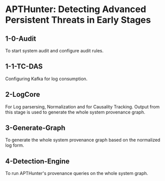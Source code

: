 # APTHunter: Detecting Advanced Persistent Threats in Early Stages

## 1-0-Audit

To start system audit and configure audit rules. 

## 1-1-TC-DAS

Configuring Kafka for log consumption. 

## 2-LogCore

For Log parsersing, Normalization and for Causality Tracking. Output from this stage is used to generate the whole system provenance graph. 


## 3-Generate-Graph
To generate the whole system provenance graph based on the normalized log form. 

## 4-Detection-Engine
To run APTHunter's provenance queries on the whole system graph.  
